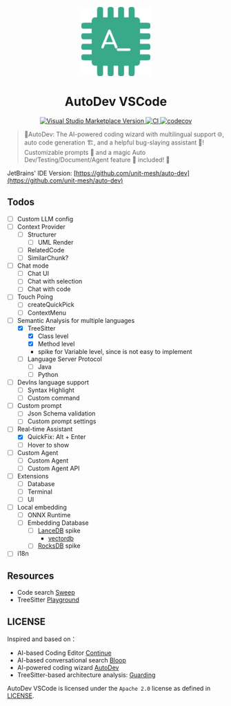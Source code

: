 <p align="center">
  <img src="media/pluginIcon.png" width="160px" height="160px"  alt="logo" />
</p>
<h1 align="center">AutoDev VSCode</h1>
<p align="center">
    <a href="https://marketplace.visualstudio.com/items?itemName=Phodal.autodev">
        <img src="https://img.shields.io/visual-studio-marketplace/v/Phodal.autodev" alt="Visual Studio Marketplace Version" />
    </a>
    <a href="https://github.com/unit-mesh/auto-dev-vscode/actions/workflows/ci.yml">
        <img src="https://github.com/unit-mesh/auto-dev-vscode/actions/workflows/ci.yml/badge.svg" alt="CI" />
    </a>
    <a href="https://codecov.io/gh/unit-mesh/auto-dev-vscode">
        <img src="https://codecov.io/gh/unit-mesh/auto-dev-vscode/graph/badge.svg?token=2i07qhIqQh" alt="codecov" />
    </a>
</p>

> 🧙‍AutoDev: The AI-powered coding wizard with multilingual support 🌐, auto code generation 🏗️, and a helpful
> bug-slaying assistant 🐞! Customizable prompts 🎨 and a magic Auto Dev/Testing/Document/Agent feature 🧪 included! 🚀

JetBrains' IDE Version: [https://github.com/unit-mesh/auto-dev](https://github.com/unit-mesh/auto-dev)

## Todos

- [ ] Custom LLM config
- [ ] Context Provider
    - [ ] Structurer
        - [ ] UML Render
    - [ ] RelatedCode
    - [ ] SimilarChunk?
- [ ] Chat mode
    - [ ] Chat UI
    - [ ] Chat with selection
    - [ ] Chat with code
- [ ] Touch Poing
    - [ ] createQuickPick 
    - [ ] ContextMenu 
- [ ] Semantic Analysis for multiple languages
    - [x] TreeSitter
        - [x] Class level
        - [x] Method level
        - spike for Variable level, since is not easy to implement
    - [ ] Language Server Protocol
        - [ ] Java
        - [ ] Python
- [ ] DevIns language support
    - [ ] Syntax Highlight
    - [ ] Custom command
- [ ] Custom prompt
    - [ ] Json Schema validation
    - [ ] Custom prompt settings
- [ ] Real-time Assistant
    - [X] QuickFix: Alt + Enter
    - [ ] Hover to show
- [ ] Custom Agent
    - [ ] Custom Agent
    - [ ] Custom Agent API
- [ ] Extensions
    - [ ] Database
    - [ ] Terminal
    - [ ] UI
- [ ] Local embedding
    - [ ] ONNX Runtime
    - [ ] Embedding Database
        - [ ] [LanceDB](https://github.com/lancedb/lancedb) spike
            - [vectordb](https://www.npmjs.com/package/vectordb)
        - [ ] [RocksDB](https://github.com/facebook/rocksdb) spike
- [ ] i18n

## Resources

- Code search [Sweep](https://github.com/sweepai/sweep)
- TreeSitter [Playground](https://tree-sitter.github.io/tree-sitter/playground)

## LICENSE

Inspired and based on：

- AI-based Coding Editor [Continue](https://github.com/continuedev/continue)
- AI-based conversational search [Bloop](https://github.com/BloopAI/bloop)
- AI-powered coding wizard [AutoDev](https://github.com/unit-mesh/auto-dev)
- TreeSitter-based architecture analysis: [Guarding](https://github.com/modernizing/guarding)

AutoDev VSCode is licensed under the `Apache 2.0` license as defined in [LICENSE](./LICENSE).
